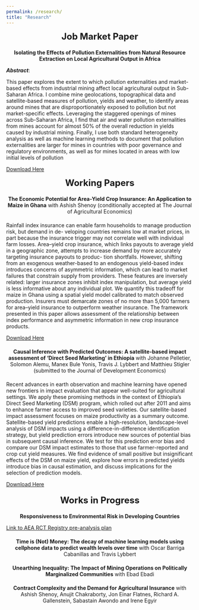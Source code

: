 ```yaml
---
permalink: /research/
title: "Research"
---
```


<div style="text-align: center; font-size: 24px; font-weight: bold; margin-bottom: 20px;">
  Job Market Paper
</div>
<!-- Add a smaller margin to control spacing -->

<center><b>Isolating the Effects of Pollution Externalities from Natural Resource Extraction on Local Agricultural Output in Africa
</b></center>





***Abstract***:

This paper explores the extent to which pollution externalities and market-based effects from industrial mining affect local agricultural output in Sub-Saharan Africa. I combine mine geolocations, topographical data and satellite-based measures of pollution, yields and weather, to identify areas around mines that are disproportionately exposed to pollution but not market-specific effects. Leveraging the staggered openings of mines across Sub-Saharan Africa, I find that air and water pollution externalities from mines account for almost 50% of the overall reduction in yields caused by industrial mining. Finally, I use both standard heterogeneity analysis as well as machine learning methods to document that pollution externalities are larger for mines in countries with poor governance and regulatory environments, as well as for mines located in areas with low initial levels of pollution

[Download Here](https://makorb.github.io/files/Korb_JMP_Most_Updated.pdf)


<div style="text-align: center; font-size: 24px; font-weight: bold; margin-bottom: 20px;">
  Working Papers
</div>



<center><b>The Economic Potential for Area-Yield Crop Insurance: An Application to Maize in Ghana</b> with Ashish Shenoy (conditionally accepted at The Journal of Agricultural Economics)</center>

<div style="margin-bottom: 20px;"></div>

Rainfall index insurance can enable farm households to manage production risk, but demand in de- veloping countries remains low at market prices, in part because the insurance trigger may not correlate well with individual farm losses. Area–yield crop insurance, which links payouts to average yield in a geographic zone, attempts to increase demand by more accurately targeting insurance payouts to produc- tion shortfalls. However, shifting from an exogenous weather-based to an endogenous yield-based index introduces concerns of asymmetric information, which can lead to market failures that constrain supply from providers. These features are inversely related: larger insurance zones inhibit index manipulation, but average yield is less informative about any individual plot. We quantify this tradeoff for maize in Ghana using a spatial yield model calibrated to match observed production. Insurers must demarcate zones of no more than 5,000 farmers for area–yield insurance to outperform weather insurance. The framework presented in this paper allows assessment of the relationship between index performance and asymmetric information in new crop insurance products.

[Download Here](https://makorb.github.io/files/Market_Size_v_Basis_Risk___Ghana_Maize.pdf)
<div style="margin-bottom: 20px;"></div>


<center><b>Causal Inference with Predicted Outcomes: A satellite-based impact assessment of ‘Direct Seed Marketing’ in Ethiopia</b> with Johanne Pelletier, Solomon Alemu, Manex Bule Yonis, Travis J. Lybbert and Matthieu Stigler (submitted to the Journal of Development Economics)</center>

<div style="margin-bottom: 20px;"></div>

Recent advances in earth observation and machine learning have opened new frontiers in impact evaluation that appear well-suited for agricultural settings. We apply these promising methods in the context of Ethiopia’s Direct Seed Marketing (DSM) program, which rolled out after 2011 and aims to enhance farmer access to improved seed varieties. Our satellite-based impact assessment focuses on maize productivity as a summary outcome. Satellite-based yield predictions enable a high-resolution, landscape-level analysis of DSM impacts using a difference-in-difference identification strategy, but yield prediction errors introduce new sources of potential bias in subsequent causal inference. We test for this prediction error bias and compare our DSM impact estimates to those that use farmer-reported and crop cut yield measures. We find evidence of small positive but insignificant effects of the DSM on maize yield, explore how errors in predicted yields introduce bias in causal estimation, and discuss implications for the selection of prediction models.

[Download Here](https://makorb.github.io/files/Geospatial_Impact_Assessment_of_DSM_in_Ethiopia_6oct24.pdf)

<div style="margin-bottom: 20px;"></div>


<div style="text-align: center; font-size: 24px; font-weight: bold; margin-bottom: 20px;">
  Works in Progress
</div>

<center><b>Responsiveness to Environmental Risk in Developing Countries</b> </center>

[Link to AEA RCT Registry pre-analysis plan](https://www.socialscienceregistry.org/trials/14166)

<div style="margin-bottom: 20px;"></div>


<center><b> Time is (Not) Money: The decay of machine learning models using cellphone data to predict wealth levels over time</b> with Oscar Barriga Cabanillas and Travis Lybbert</center>

<div style="margin-bottom: 20px;"></div>


<center><b> Unearthing Inequality: The Impact of Mining Operations on Politically Marginalized Communities</b> with Ebad Ebadi</center>

<div style="margin-bottom: 20px;"></div>

<center><b>Contract Complexity and the Demand for Agricultural Insurance</b> with Ashish Shenoy, Anujit Chakraborty, Jon Einar Flatnes, Richard A. Gallenstein, Sabastain Awondo and Irene Egyir</center>
